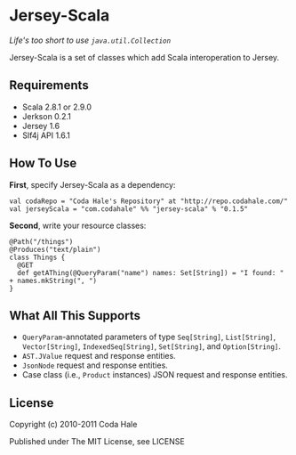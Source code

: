 Jersey-Scala
============

*Life's too short to use `java.util.Collection`*

Jersey-Scala is a set of classes which add Scala interoperation to Jersey.


Requirements
------------

* Scala 2.8.1 or 2.9.0
* Jerkson 0.2.1
* Jersey 1.6
* Slf4j API 1.6.1


How To Use
----------

**First**, specify Jersey-Scala as a dependency:
    
    val codaRepo = "Coda Hale's Repository" at "http://repo.codahale.com/"
    val jerseyScala = "com.codahale" %% "jersey-scala" % "0.1.5"

**Second**, write your resource classes:
    
    @Path("/things")
    @Produces("text/plain")
    class Things {
      @GET
      def getAThing(@QueryParam("name") names: Set[String]) = "I found: " + names.mkString(", ")
    }
    


What All This Supports
----------------------

* `QueryParam`-annotated parameters of type `Seq[String]`, `List[String]`,
  `Vector[String]`, `IndexedSeq[String]`, `Set[String]`, and `Option[String]`.
* `AST.JValue` request and response entities.
* `JsonNode` request and response entities.
* Case class (i.e., `Product` instances) JSON request and response entities.


License
-------

Copyright (c) 2010-2011 Coda Hale

Published under The MIT License, see LICENSE
